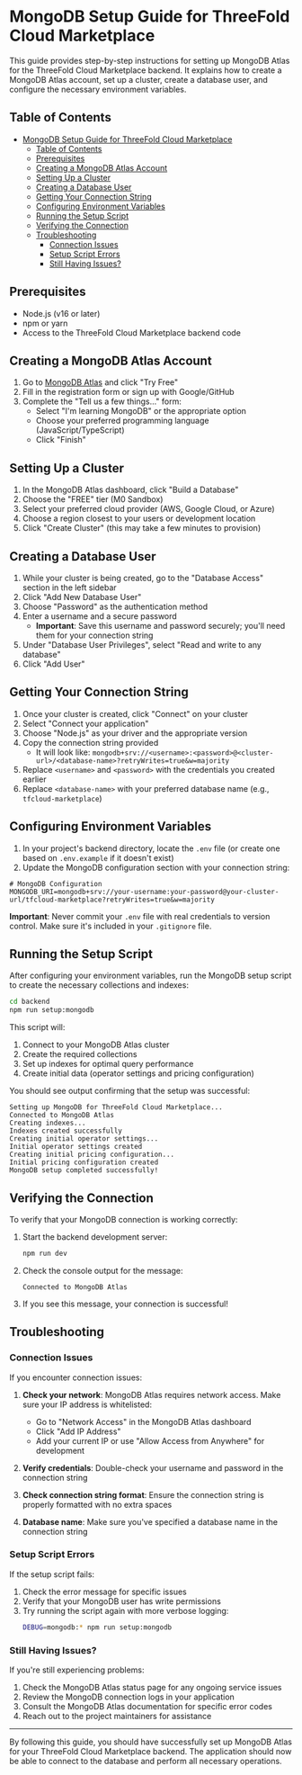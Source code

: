 # MongoDB Setup Guide for ThreeFold Cloud Marketplace

This guide provides step-by-step instructions for setting up MongoDB Atlas for the ThreeFold Cloud Marketplace backend. It explains how to create a MongoDB Atlas account, set up a cluster, create a database user, and configure the necessary environment variables.

## Table of Contents

- [MongoDB Setup Guide for ThreeFold Cloud Marketplace](#mongodb-setup-guide-for-threefold-cloud-marketplace)
  - [Table of Contents](#table-of-contents)
  - [Prerequisites](#prerequisites)
  - [Creating a MongoDB Atlas Account](#creating-a-mongodb-atlas-account)
  - [Setting Up a Cluster](#setting-up-a-cluster)
  - [Creating a Database User](#creating-a-database-user)
  - [Getting Your Connection String](#getting-your-connection-string)
  - [Configuring Environment Variables](#configuring-environment-variables)
  - [Running the Setup Script](#running-the-setup-script)
  - [Verifying the Connection](#verifying-the-connection)
  - [Troubleshooting](#troubleshooting)
    - [Connection Issues](#connection-issues)
    - [Setup Script Errors](#setup-script-errors)
    - [Still Having Issues?](#still-having-issues)

## Prerequisites

- Node.js (v16 or later)
- npm or yarn
- Access to the ThreeFold Cloud Marketplace backend code

## Creating a MongoDB Atlas Account

1. Go to [MongoDB Atlas](https://www.mongodb.com/cloud/atlas) and click "Try Free"
2. Fill in the registration form or sign up with Google/GitHub
3. Complete the "Tell us a few things..." form:
   - Select "I'm learning MongoDB" or the appropriate option
   - Choose your preferred programming language (JavaScript/TypeScript)
   - Click "Finish"

## Setting Up a Cluster

1. In the MongoDB Atlas dashboard, click "Build a Database"
2. Choose the "FREE" tier (M0 Sandbox)
3. Select your preferred cloud provider (AWS, Google Cloud, or Azure)
4. Choose a region closest to your users or development location
5. Click "Create Cluster" (this may take a few minutes to provision)

## Creating a Database User

1. While your cluster is being created, go to the "Database Access" section in the left sidebar
2. Click "Add New Database User"
3. Choose "Password" as the authentication method
4. Enter a username and a secure password
   - **Important**: Save this username and password securely; you'll need them for your connection string
5. Under "Database User Privileges", select "Read and write to any database"
6. Click "Add User"

## Getting Your Connection String

1. Once your cluster is created, click "Connect" on your cluster
2. Select "Connect your application"
3. Choose "Node.js" as your driver and the appropriate version
4. Copy the connection string provided
   - It will look like: `mongodb+srv://<username>:<password>@<cluster-url>/<database-name>?retryWrites=true&w=majority`
5. Replace `<username>` and `<password>` with the credentials you created earlier
6. Replace `<database-name>` with your preferred database name (e.g., `tfcloud-marketplace`)

## Configuring Environment Variables

1. In your project's backend directory, locate the `.env` file (or create one based on `.env.example` if it doesn't exist)
2. Update the MongoDB configuration section with your connection string:

```
# MongoDB Configuration
MONGODB_URI=mongodb+srv://your-username:your-password@your-cluster-url/tfcloud-marketplace?retryWrites=true&w=majority
```

**Important**: Never commit your `.env` file with real credentials to version control. Make sure it's included in your `.gitignore` file.

## Running the Setup Script

After configuring your environment variables, run the MongoDB setup script to create the necessary collections and indexes:

```bash
cd backend
npm run setup:mongodb
```

This script will:
1. Connect to your MongoDB Atlas cluster
2. Create the required collections
3. Set up indexes for optimal query performance
4. Create initial data (operator settings and pricing configuration)

You should see output confirming that the setup was successful:
```
Setting up MongoDB for ThreeFold Cloud Marketplace...
Connected to MongoDB Atlas
Creating indexes...
Indexes created successfully
Creating initial operator settings...
Initial operator settings created
Creating initial pricing configuration...
Initial pricing configuration created
MongoDB setup completed successfully!
```

## Verifying the Connection

To verify that your MongoDB connection is working correctly:

1. Start the backend development server:
   ```bash
   npm run dev
   ```

2. Check the console output for the message:
   ```
   Connected to MongoDB Atlas
   ```

3. If you see this message, your connection is successful!

## Troubleshooting

### Connection Issues

If you encounter connection issues:

1. **Check your network**: MongoDB Atlas requires network access. Make sure your IP address is whitelisted:
   - Go to "Network Access" in the MongoDB Atlas dashboard
   - Click "Add IP Address"
   - Add your current IP or use "Allow Access from Anywhere" for development

2. **Verify credentials**: Double-check your username and password in the connection string

3. **Check connection string format**: Ensure the connection string is properly formatted with no extra spaces

4. **Database name**: Make sure you've specified a database name in the connection string

### Setup Script Errors

If the setup script fails:

1. Check the error message for specific issues
2. Verify that your MongoDB user has write permissions
3. Try running the script again with more verbose logging:
   ```bash
   DEBUG=mongodb:* npm run setup:mongodb
   ```

### Still Having Issues?

If you're still experiencing problems:

1. Check the MongoDB Atlas status page for any ongoing service issues
2. Review the MongoDB connection logs in your application
3. Consult the MongoDB Atlas documentation for specific error codes
4. Reach out to the project maintainers for assistance

---

By following this guide, you should have successfully set up MongoDB Atlas for your ThreeFold Cloud Marketplace backend. The application should now be able to connect to the database and perform all necessary operations.